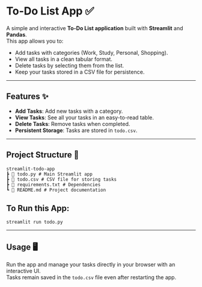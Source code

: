 # To-Do List App ✅

A simple and interactive **To-Do List application** built with **Streamlit** and **Pandas**.  
This app allows you to:

- Add tasks with categories (Work, Study, Personal, Shopping).
- View all tasks in a clean tabular format.
- Delete tasks by selecting them from the list.
- Keep your tasks stored in a CSV file for persistence.

---

## Features ✨
- **Add Tasks**: Add new tasks with a category.
- **View Tasks**: See all your tasks in an easy-to-read table.
- **Delete Tasks**: Remove tasks when completed.
- **Persistent Storage**: Tasks are stored in `todo.csv`.

---

## Project Structure 📂
```
streamlit-todo-app
┣ 📜 todo.py # Main Streamlit app
┣ 📜 todo.csv # CSV file for storing tasks
┣ 📜 requirements.txt # Dependencies
┗ 📜 README.md # Project documentation
```

## To Run this App:
```
streamlit run todo.py
```
---

## Usage 🖥️
Run the app and manage your tasks directly in your browser with an interactive UI.  
Tasks remain saved in the `todo.csv` file even after restarting the app.

